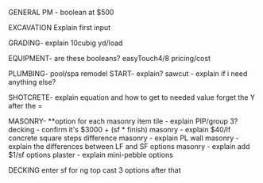 GENERAL
PM - boolean at $500

EXCAVATION
Explain first input

GRADING- explain 10cubig yd/load

EQUIPMENT- are these booleans?
easyTouch4/8 pricing/cost

PLUMBING-
pool/spa remodel START- explain?
sawcut - explain if i need anything else?

SHOTCRETE-
explain equation and how to get to needed value
forget the Y after the =

MASONRY-
**option for each masonry item
tile - explain PIP/group 3?
decking - confirm it's $3000 + (sf * finish)
masonry - explain $40/lf concrete square steps difference
masonry - explain PL wall
masonry - explain the differences between LF and SF options
masonry - explain add $1/sf options
plaster - explain mini-pebble options

DECKING
enter sf for ng top cast
3 options after that







